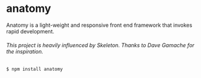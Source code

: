 anatomy
=======

Anatomy is a light-weight and responsive front end framework that invokes rapid development.
###### This project is heavily influenced by Skeleton.  Thanks to Dave Gamache for the inspiration.

`$ npm install anatomy`

